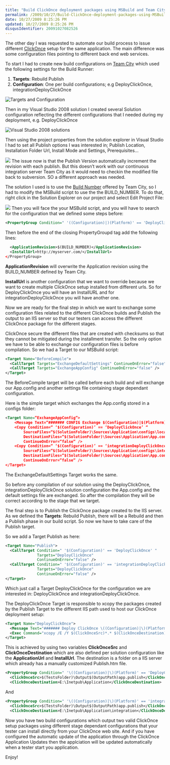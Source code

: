 ```yaml
---
title: "Build ClickOnce deployment packages using MSBuild and Team City"
permalink: /2009/10/27/Build-ClickOnce-deployment-packages-using-MSBuild-and-Team-City/
date: 10/27/2009 8:25:26 PM
updated: 10/27/2009 8:25:26 PM
disqusIdentifier: 20091027082526
---
```

The other day I was requested to automate our build process to issue different [ClickOnce](http://msdn.microsoft.com/en-us/library/t71a733d(VS.80).aspx) setup for the same application. The main difference was some configuration files pointing to different back end web services.

To start I had to create new build configurations on [Team City](http://www.jetbrains.com/teamcity/index.html) which used the following settings for the Build Runner:
<!-- more -->

1.  **Targets**: Rebuild Publish 
2.  **Configuration**: One per build configurations; e.g DeployClickOnce, integrationDeployClickOnce   

![Targets and Configuration](/images/2009/Build-ClickOnce-deployment-packages-using-MSBuild-and-Team-City-1.png)

Then in my Visual Studio 2008 solution I created several Solution configuration reflecting the different configurations that I needed during my deployment, e.g. DeployClickOnce

![Visual Studio 2008 solutions](/images/2009/Build-ClickOnce-deployment-packages-using-MSBuild-and-Team-City-2.png)

Then using the project properties from the solution explorer in Visual Studio I had to set all Publish options I was interested in; Publish Location, Installation Folder Url, Install Mode and Settings, Prerequisites…

![](/images/2009/Build-ClickOnce-deployment-packages-using-MSBuild-and-Team-City-3.png)
The issue now is that the Publish Version automatically increment the revision with each publish. But this doesn’t work with our continuous integration server Team City as it would need to checkin the modified file back to subversion. SO a different approach was needed.

The solution I used is to use the [Build Number](http://www.jetbrains.net/confluence/display/TCD4/Predefined+Properties#PredefinedProperties-buildNumber) offered by Team City, so I had to modify the MSBuild script to use the the BUILD_NUMBER. To do that, right click in the Solution Explorer on our project and select Edit Project File:

![](/images/2009/Build-ClickOnce-deployment-packages-using-MSBuild-and-Team-City-4.png)
Then you will face the your MSBuild script, and you will have to search for the configuration that we defined some steps before:

```xml
<PropertyGroup Condition=" '((Configuration)|)(Platform)' == 'DeployClickOnce|AnyCPU' ">
```

Then before the end of the closing PropertyGroupd tag add the following lines:

```xml
  <ApplicationRevision>$(BUILD_NUMBER)</ApplicationRevision>
  <InstallUrl>http://myserver.com/</InstallUrl>
</PropertyGroup>
```

**ApplicationRevision** will overwrite the Application revision using the BUILD_NUMBER defined by Team City.

**InstallUrl** is another configuration that we want to override because we want to create multiple ClickOnce setup installed from different urls. So for DeployClickOnce you will have an InstallURL and for integrationDeployClickOnce you will have another one.

Now we are ready for the final step in which we want to exchange some configuration files related to the different ClickOnce builds and Publish the output to an IIS server so that our testers can access the different ClickOnce package for the different stages.

ClickOnce secure the different files that are created with checksums so that they cannot be mitigated during the installment transfer. So the only option we have to be able to exchange our configuration files is before compilation. So we had a Target to our MSBuild script:

```xml
<Target Name="BeforeCompile">
  <CallTarget Targets="ExchangeDefaultSettings" ContinueOnError="false" />
  <CallTarget Targets="ExchangeAppConfig" ContinueOnError="false" />
</Target>
```

The BeforeCompile target will be called before each build and will exchange our App.config and another settings file containing stage dependant configuration.

Here is the simple target which exchanges the App.config stored in a configs folder:

```xml
<Target Name=“ExchangeAppConfig“>
    <Message Text=“####### CONFIG Exchange $(Configuration)|$(Platform)  ———#“ />
    <Copy Condition=“ ‘$(Configuration)’ == ‘DeployClickOnce’ “
        SourceFiles=“$(SolutionFolder)\Sources\Application\configs\localhost.App.config“
        DestinationFiles=“$(SolutionFolder)\Sources\Application\App.config“
        ContinueOnError=“false“ />
    <Copy Condition=“ ‘$(Configuration)’ == ‘integrationDeployClickOnce’ “
        SourceFiles=“$(SolutionFolder)\Sources\Application\configs\integration.App.config“
        DestinationFiles=“$(SolutionFolder)\Sources\Application\App.config“
        ContinueOnError=“false“ />
</Target>
```
The ExchangeDefaultSettings Target works the same.

So before any compilation of our solution using the DeployClickOnce, integrationDeployClickOnce solution configuration the App.config and the default settings file are exchanged. So after the compilation they will be correct according to the stage that we target.

The final step is to Publish the ClickOnce package created to the IIS server. As we defined the **Targets**: Rebuild Publish, there will be a Rebuild and then a Publish phase in our build script. So now we have to take care of the Publish target.

So we add a Target Publish as here:

```xml
<Target Name="Publish">
  <CallTarget Condition=" '$(Configuration)' == 'DeployClickOnce' "
              Targets="DeployClickOnce"
              ContinueOnError="false" />
  <CallTarget Condition=" '$(Configuration)' == 'integrationDeployClickOnce' "
              Targets="DeployClickOnce"
              ContinueOnError="false" />
</Target>
```

Which just call a Target DeployClickOnce for the configuration we are interested in: DeployClickOnce and integrationDeployClickOnce.

The DeployClickOnce Target is responsible to xcopy the packages created by the Publish Target to the different IIS path used to host our ClickOnce deployment setup:

```xml
<Target Name="DeployClickOnce">
  <Message Text="####### Deploy ClickOnce \((Configuration)|\)(Platform)  ---------#" />
  <Exec Command="xcopy /E /Y $(ClickOnceSrc)*.* $(ClickOnceDestination)" />
</Target>
```

This is achieved by using two variables **ClickOnceSrc** and **ClickOnceDestination** which are also defined per solution configuration like the **ApplicationUrl** and **InstallUrl**. The destination is a folder on a IIS server which already has a manually customized Publish.htm file.

```xml
<PropertyGroup Condition=" '\((Configuration)|\)(Platform)' == 'DeployClickOnce|AnyCPU' ">
  <ClickOnceSrc>$(TestsFolder)\Output$(OutputPath)app.publish</ClickOnceSrc>
  <ClickOnceDestination>E:\Inetpub\Application</ClickOnceDestination>
```
And
```xml
<PropertyGroup Condition=" '\((Configuration)|\)(Platform)' == 'integrationDeployClickOnce|AnyCPU' ">
  <ClickOnceSrc>$(TestsFolder)\Output$(OutputPath)app.publish</ClickOnceSrc>
  <ClickOnceDestination>E:\Inetpub\Application\integration</ClickOnceDestination>
```
Now you have two build configurations which output two valid ClickOnce setup packages using different stage dependant configurations that your tester can install directly from your ClickOnce web site. And if you have configured the automatic update of the application through the ClickOnce Application Updates then the applciation will be updated automatically when a tester start you application.

Enjoy!

